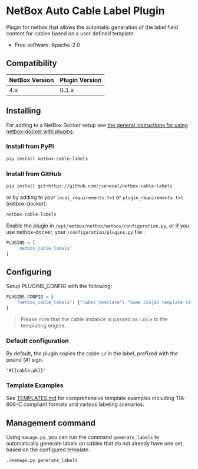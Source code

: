 # NetBox Auto Cable Label Plugin

Plugin for netbox that allows the automatic generation of the label field content for cables based on a user defined template

* Free software: Apache-2.0

## Compatibility

| NetBox Version | Plugin Version |
|----------------|----------------|
|     4.x        |      0.1.x     |


## Installing

For adding to a NetBox Docker setup see
[the general instructions for using netbox-docker with plugins](https://github.com/netbox-community/netbox-docker/wiki/Using-Netbox-Plugins).

### Install from PyPI

```bash
pip install netbox-cable-labels
```

### Install from GitHub

```bash
pip install git+https://github.com/jsenecal/netbox-cable-labels
```

or by adding to your `local_requirements.txt` or `plugin_requirements.txt` (netbox-docker):

```bash
netbox-cable-labels
```

Enable the plugin in `/opt/netbox/netbox/netbox/configuration.py`,
 or if you use netbox-docker, your `/configuration/plugins.py` file :

```python
PLUGINS = [
    'netbox_cable_labels'
]
```


## Configuring

Setup PLUGINS_CONFIG with the following:
```python
PLUGINS_CONFIG = {
    "netbox_cable_labels": {"label_template": "Some Jinja2 template string here"},
}
```

> Please note that the cable instance is passed as `cable` to the templating engine.

### Default configuration

By default, the plugin copies the cable `id` in the label, prefixed with the pound (#) sign.

```
"#{{cable.pk}}"
```

### Template Examples

See [TEMPLATES.md](TEMPLATES.md) for comprehensive template examples including TIA-606-C compliant formats and various labeling scenarios.

## Management command

Using `manage.py`, you can run the command `generate_labels` to automatically generate labels on cables that do not already have one set, based on the configured template.

```
./manage.py generate_labels
```
